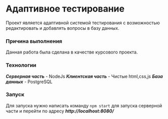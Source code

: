 # Адаптивное тестирование
Проект является адаптивной системой тестирования с возможностью редактировать и добавлять вопросы в базу данных.

### Причина выполнения
Данная работа была сделана в качестве курсового проекта.

### Технологии
***Серверная часть*** - NodeJs
***Клиентская часть*** - Чистые html,css,js
***База данных*** - PostgreSQL

### Запуск
Для запуска нужно написать команду `npm start` для запуска серверной части и перейти по адресу ***http://localhost:8080/***
